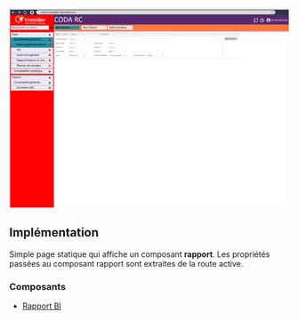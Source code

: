 ![Pasted image 20230125100329](../medias/Pasted%20image%2020230125100329.png)

## Implémentation

Simple page statique qui affiche un composant **rapport**. Les propriétés passées au composant rapport sont extraites de la route active.

### Composants

- [Rapport BI](../Composants/Rapport%20BI.md)